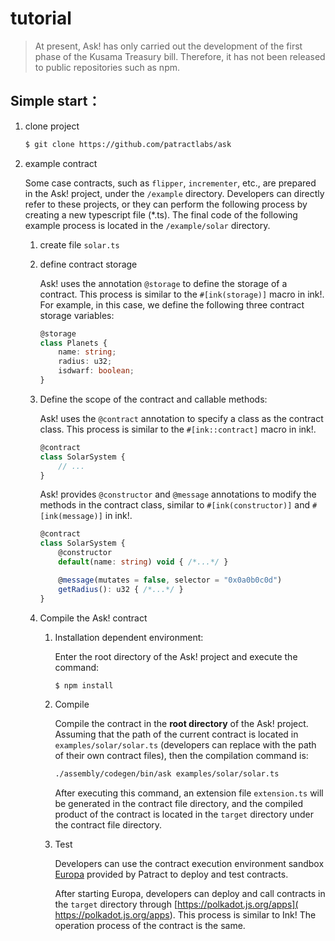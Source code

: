 # tutorial

> At present, Ask! has only carried out the development of the first phase of the Kusama Treasury bill. Therefore, it has not been released to public repositories such as npm.

## Simple start：

1. clone project

    ```bash
    $ git clone https://github.com/patractlabs/ask
    ```

2. example contract

    Some case contracts, such as `flipper`, `incrementer`, etc., are prepared in the Ask! project, under the `/example` directory. Developers can directly refer to these projects, or they can perform the following process by creating a new typescript file (*.ts). The final code of the following example process is located in the `/example/solar` directory.

    1. create file `solar.ts`
    2. define contract storage

        Ask! uses the annotation `@storage` to define the storage of a contract. This process is similar to the `#[ink(storage)]` macro in ink!. For example, in this case, we define the following three contract storage variables:

        ```typescript
        @storage
        class Planets {
            name: string;
            radius: u32;
            isdwarf: boolean;
        }
        ```

    3. Define the scope of the contract and callable methods:

        Ask! uses the `@contract` annotation to specify a class as the contract class. This process is similar to the `#[ink::contract]` macro in ink!.

        ```typescript
        @contract
        class SolarSystem {
            // ...
        }
        ```

        Ask! provides `@constructor` and `@message` annotations to modify the methods in the contract class, similar to `#[ink(constructor)]` and `#[ink(message)]` in ink!.

        ```typescript
        @contract
        class SolarSystem {
            @constructor
            default(name: string) void { /*...*/ }

            @message(mutates = false, selector = "0x0a0b0c0d")
            getRadius(): u32 { /*...*/ }
        }
        ```

    4. Compile the Ask! contract

        1. Installation dependent environment:

            Enter the root directory of the Ask! project and execute the command:

            ```bash
            $ npm install
            ```

        2. Compile

            Compile the contract in the **root directory** of the Ask! project. Assuming that the path of the current contract is located in `examples/solar/solar.ts` (developers can replace with the path of their own contract files), then the compilation command is:

            ```bash
            ./assembly/codegen/bin/ask examples/solar/solar.ts
            ```

            After executing this command, an extension file `extension.ts` will be generated in the contract file directory, and the compiled product of the contract is located in the `target` directory under the contract file directory.

        3. Test

            Developers can use the contract execution environment sandbox [Europa](../europa/introduction.md) provided by Patract to deploy and test contracts.

            After starting Europa, developers can deploy and call contracts in the `target` directory through [https://polkadot.js.org/apps]( https://polkadot.js.org/apps). This process is similar to Ink! The operation process of the contract is the same.

